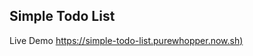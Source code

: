 ## Simple Todo List

Live Demo [https://simple-todo-list.purewhopper.now.sh)](https://simple-todo-list.purewhopper.now.sh)

